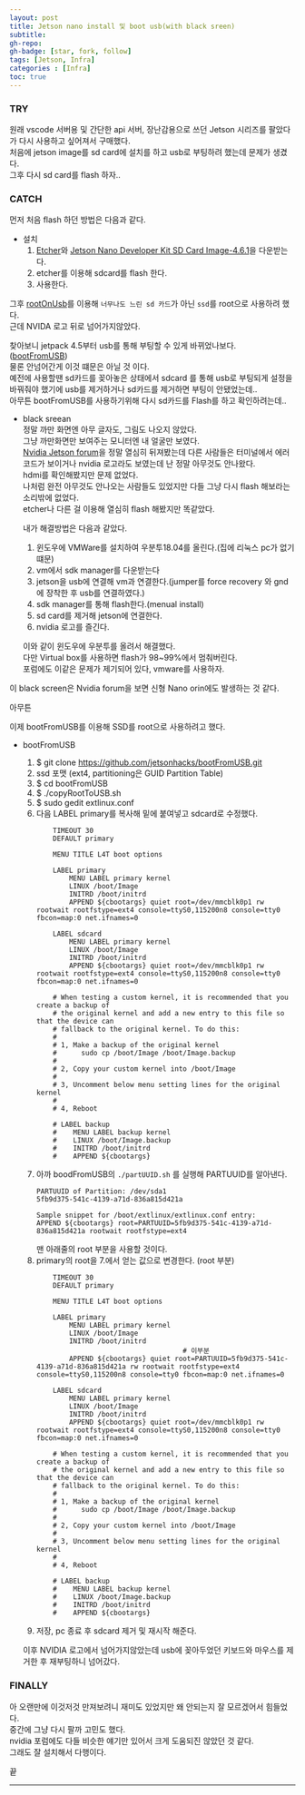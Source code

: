 ```yaml
---
layout: post 
title: Jetson nano install 및 boot usb(with black sreen)
subtitle: 
gh-repo: 
gh-badge: [star, fork, follow]
tags: [Jetson, Infra]
categories : [Infra]
toc: true
---
```



### TRY  
원래 vscode 서버용 및 간단한 api 서버, 장난감용으로 쓰던 Jetson 시리즈를 팔았다가 다시 사용하고 싶어져서 구매했다.  
처음에 jetson image를 sd card에 설치를 하고 usb로 부팅하려 했는데 문제가 생겼다.  
그후 다시 sd card를 flash 하자..  

### CATCH  

먼저 처음 flash 하던 방법은 다음과 같다.  

* 설치 
    1. [Etcher](https://etcher.balena.io/)와 [Jetson Nano Developer Kit SD Card Image-4.6.1](https://developer.nvidia.com/embedded/downloads#?search=jetson%20nano)을 다운받는다.
    2. etcher를 이용해 sdcard를 flash 한다.
    3. 사용한다.  

그후 [rootOnUsb](https://github.com/JetsonHacksNano/rootOnUSB)를 이용해 `너무나도 느린 sd 카드`가 아닌 `ssd`를 root으로 사용하려 했다.  
근데 NVIDA 로고 뒤로 넘어가지않았다.  

찾아보니 jetpack 4.5부터 usb를 통해 부팅할 수 있게 바뀌었나보다. ([bootFromUSB](https://github.com/jetsonhacks/bootFromUSB))  
물론 안넘어간게 이것 떄문은 아닐 것 이다.  
예전에 사용할땐 sd카드를 꽂아놓은 상태에서 sdcard 를 통해 usb로 부팅되게 설정을 바꿔줘야 했기에 usb를 제거하거나 sd카드를 제거하면 부팅이 안됐었는데..  
아무튼 bootFromUSB를 사용하기위해 다시 sd카드를 Flash를 하고 확인하려는데..

* black sreean  
    정말 까만 화면엔 아무 글자도, 그림도 나오지 않았다.  
    그냥 까만화면만 보여주는 모니터엔 내 얼굴만 보였다.  
    [Nvidia Jetson forum](https://forums.developer.nvidia.com/c/agx-autonomous-machines/jetson-embedded-systems/70)을 정말 열심히 뒤져봤는데 다른 사람들은 터미널에서 에러 코드가 보이거나 nvidia 로고라도 보였는데 난 정말 아무것도 안나왔다.  
    hdmi를 확인해봤지만 문제 없었다.  
    나처럼 완전 아무것도 안나오는 사람들도 있었지만 다들 그냥 다시 flash 해보라는 소리밖에 없었다.  
    etcher나 다른 걸 이용해 열심히 flash 해봤지만 똑같았다.  

    내가 해결방법은 다음과 같았다.  
    
    1. 윈도우에 VMWare를 설치하여 우분투18.04를 올린다.(집에 리눅스 pc가 없기 떄문)
    2. vm에서 sdk manager를 다운받는다
    3. jetson을 usb에 연결해 vm과 연결한다.(jumper를 force recovery 와 gnd에 장착한 후 usb를 연결하였다.)
    4. sdk manager를 통해 flash한다.(menual install)
    5. sd card를 제거해 jetson에 연결한다.
    6. nvidia 로고를 즐긴다.

    이와 같이 윈도우에 우분투를 올려서 해결했다.  
    다만 Virtual box를 사용하면 flash가 98~99%에서 멈춰버린다.  
    포럼에도 이같은 문제가 제기되어 있다, vmware를 사용하자.  

이 black screen은 Nvidia forum을 보면 신형 Nano orin에도 발생하는 것 같다.  

아무튼   

이제 bootFromUSB를 이용해 SSD를 root으로 사용하려고 했다.  

* bootFromUSB  
    1. $ git clone https://github.com/jetsonhacks/bootFromUSB.git
    2. ssd 포맷 (ext4, partitioning은 GUID Partition Table) 
    3. $ cd bootFromUSB
    4. $ ./copyRootToUSB.sh 
    5. $ sudo gedit extlinux.conf
    6. 다음 LABEL primary를 복사해 밑에 붙여넣고 sdcard로 수정했다.  
        ```shell
            TIMEOUT 30
            DEFAULT primary

            MENU TITLE L4T boot options

            LABEL primary
                MENU LABEL primary kernel
                LINUX /boot/Image
                INITRD /boot/initrd
                APPEND ${cbootargs} quiet root=/dev/mmcblk0p1 rw rootwait rootfstype=ext4 console=ttyS0,115200n8 console=tty0 fbcon=map:0 net.ifnames=0 

            LABEL sdcard
                MENU LABEL primary kernel
                LINUX /boot/Image
                INITRD /boot/initrd
                APPEND ${cbootargs} quiet root=/dev/mmcblk0p1 rw rootwait rootfstype=ext4 console=ttyS0,115200n8 console=tty0 fbcon=map:0 net.ifnames=0 

            # When testing a custom kernel, it is recommended that you create a backup of
            # the original kernel and add a new entry to this file so that the device can
            # fallback to the original kernel. To do this:
            #
            # 1, Make a backup of the original kernel
            #      sudo cp /boot/Image /boot/Image.backup
            #
            # 2, Copy your custom kernel into /boot/Image
            #
            # 3, Uncomment below menu setting lines for the original kernel
            #
            # 4, Reboot

            # LABEL backup
            #    MENU LABEL backup kernel
            #    LINUX /boot/Image.backup
            #    INITRD /boot/initrd
            #    APPEND ${cbootargs}
        ```
    7. 아까 boodFromUSB의 `./partUUID.sh` 를 실행해 PARTUUID를 알아낸다.
        ```
        PARTUUID of Partition: /dev/sda1
        5fb9d375-541c-4139-a71d-836a815d421a

        Sample snippet for /boot/extlinux/extlinux.conf entry:
        APPEND ${cbootargs} root=PARTUUID=5fb9d375-541c-4139-a71d-836a815d421a rootwait rootfstype=ext4
        ```  
        맨 아래줄의 root 부분을 사용할 것이다.  
    8. primary의 root을 7.에서 얻는 값으로 변경한다. (root 부분)
        ```shell
            TIMEOUT 30
            DEFAULT primary

            MENU TITLE L4T boot options

            LABEL primary
                MENU LABEL primary kernel
                LINUX /boot/Image
                INITRD /boot/initrd
                                            # 이부분
                APPEND ${cbootargs} quiet root=PARTUUID=5fb9d375-541c-4139-a71d-836a815d421a rw rootwait rootfstype=ext4 console=ttyS0,115200n8 console=tty0 fbcon=map:0 net.ifnames=0 

            LABEL sdcard
                MENU LABEL primary kernel
                LINUX /boot/Image
                INITRD /boot/initrd
                APPEND ${cbootargs} quiet root=/dev/mmcblk0p1 rw rootwait rootfstype=ext4 console=ttyS0,115200n8 console=tty0 fbcon=map:0 net.ifnames=0 

            # When testing a custom kernel, it is recommended that you create a backup of
            # the original kernel and add a new entry to this file so that the device can
            # fallback to the original kernel. To do this:
            #
            # 1, Make a backup of the original kernel
            #      sudo cp /boot/Image /boot/Image.backup
            #
            # 2, Copy your custom kernel into /boot/Image
            #
            # 3, Uncomment below menu setting lines for the original kernel
            #
            # 4, Reboot

            # LABEL backup
            #    MENU LABEL backup kernel
            #    LINUX /boot/Image.backup
            #    INITRD /boot/initrd
            #    APPEND ${cbootargs}
        ```  
    9. 저장, pc 종료 후 sdcard 제거 및 재시작 해준다.  

    이후 NVIDIA 로고에서 넘어가지않았는데 usb에 꽂아두었던 키보드와 마우스를 제거한 후 재부팅하니 넘어갔다.  


### FINALLY  

아 오랜만에 이것저것 만져보려니 재미도 있었지만 왜 안되는지 잘 모르겠어서 힘들었다.  
중간에 그냥 다시 팔까 고민도 했다.  
nvidia 포럼에도 다들 비슷한 얘기만 있어서 크게 도움되진 않았던 것 같다.  
그래도 잘 설치해서 다행이다.  

끝

---
